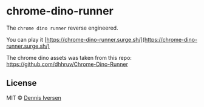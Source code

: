 # chrome-dino-runner

The `chrome dino runner` reverse engineered.

You can play it [https://chrome-dino-runner.surge.sh/](https://chrome-dino-runner.surge.sh/)

The chrome dino assets was taken from this repo: https://github.com/dhhruv/Chrome-Dino-Runner

## License

MIT © [Dennis Iversen](https://github.com/diversen)


